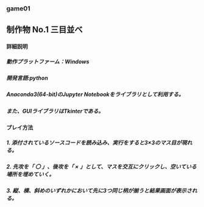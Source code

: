 ### game01 
## 制作物 No.1 三目並べ

#### 詳細説明
##### 動作プラットファーム：Windows
##### 開発言語:python
##### Anaconda3(64-bit)のJupyter Notebookをライブラリとして利用する。
##### また、GUIライブラリはTkinterである。
#####
#### プレイ方法
##### 1. 添付されているソースコードを読み込み、実行をすると3×3のマス目が現れる。
##### 
##### 2. 先攻を「 〇 」、後攻を「 × 」として、マスを交互にクリックし、空いている場所を埋めていく。
##### 
##### 3. 縦、横、斜めのいずれかにおいて先に3つ同じ柄が揃うと結果画面が表示される。
